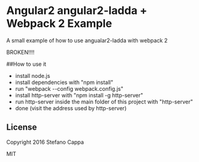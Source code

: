 # Angular2 angular2-ladda + Webpack 2 Example


A small example of how to use angualar2-ladda with webpack 2

BROKEN!!!!


##How to use it

- install node.js
- install dependencies with "npm install"
- run "webpack --config webpack.config.js"
- install http-server with "npm install -g http-server"
- run http-server inside the main folder of this project with "http-server"
- done (visit the address used by http-server)


## License   

   Copyright 2016 Stefano Cappa

   MIT
